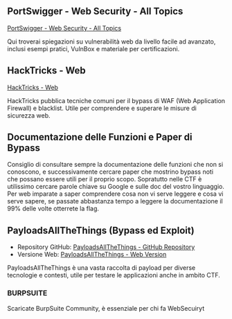 ## PortSwigger - Web Security - All Topics
[PortSwigger - Web Security - All Topics](https://portswigger.net/web-security/all-topics)

Qui troverai spiegazioni su vulnerabilità web da livello facile ad avanzato, inclusi esempi pratici, VulnBox e materiale per certificazioni.

## HackTricks - Web
[HackTricks - Web](https://book.hacktricks.xyz/)

HackTricks pubblica tecniche comuni per il bypass di WAF (Web Application Firewall) e blacklist. Utile per comprendere e superare le misure di sicurezza web.

## Documentazione delle Funzioni e Paper di Bypass
Consiglio di consultare sempre la documentazione delle funzioni che non si conoscono, e successivamente cercare paper che mostrino bypass noti che possano essere utili per il proprio scopo. 
Sopratutto nelle CTF è utilissimo cercare parole chiave su Google e sulle doc del vostro linguaggio. Per web imparate a saper comprendere cosa non vi serve leggere e cosa vi serve sapere,
se passate abbastanza tempo a leggere la documentazione il 99% delle volte otterrete la flag.

## PayloadsAllTheThings (Bypass ed Exploit)
- Repository GitHub: [PayloadsAllTheThings - GitHub Repository](https://github.com/swisskyrepo/PayloadsAllTheThings/tree/master)
- Versione Web: [PayloadsAllTheThings - Web Version](https://swisskyrepo.github.io/PayloadsAllTheThings/)

PayloadsAllTheThings è una vasta raccolta di payload per diverse tecnologie e contesti, utile per testare le applicazioni anche in ambito CTF.

### BURPSUITE
Scaricate BurpSuite Community, è essenziale per chi fa WebSecuiryt
